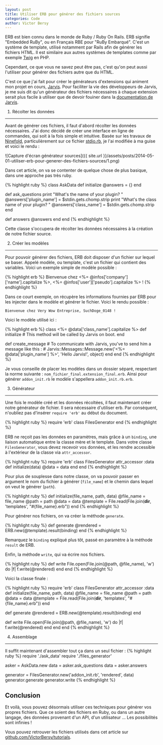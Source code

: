 ```yaml
---
layout: post
title: Utiliser ERB pour générer des fichiers sources
categories: Code
author: Victor Bersy
---
```

ERB est bien connu dans le monde de Ruby / Ruby On Rails.
ERB signifie "Embedded RuBy", ou en Français RBE pour "RuBy Embarqué". C'est un système de template, utilisé notamment par Rails afin de générer les fichiers HTML. Il est similaire aux autres systèmes de templates comme par exemple [Twig](http://twig.sensiolabs.org/) en PHP.

Cependant, ce que vous ne savez peut être pas, c'est qu'on peut aussi l'utiliser pour générer des fichiers autre que du HTML.

C'est ce que j'ai fait pour créer le générateurs d'extensions qui animent mon projet en cours, [Jarvis](https://github.com/Jarvis-Bot/Jarvis-Core).
Pour faciliter la vie des développeurs de Jarvis, je me suis dit qu'un générateur des fichiers nécessaires à chaque extension serait plus facile à utiliser que de devoir fouiner dans la [documentation de Jarvis](https://jarvis-bot.github.io/).

1. Récolter les données
-----------------------

Avant de générer ces fichiers, il faut d'abord récolter les données nécessaires. J'ai donc décidé de créer une interface en ligne de commandes, qui soit à la fois simple et intuitive.
Basée sur les travaux de [Ninefold](https://github.com/ninefold/cli/), particulièrement sur ce fichier [stdio.rb](https://github.com/ninefold/cli/blob/master/lib/ninefold/services/stdio.rb), je l'ai modifiée à ma guise et voici le rendu :

![Capture d'écran générateur sources]({{ site.url }}/assets/posts/2014-05-01-utiliser-erb-pour-generer-des-fichiers-sources/1.png)

Dans cet article, on va se contenter de quelque chose de plus basique, dans une approche pas très ruby.

{% highlight ruby %}
class AskData
  def initialize
    @answers = {}
  end

  def ask_questions
    print "What's the name of your plugin? "
    @answers['plugin_name'] = $stdin.gets.chomp.strip
    print "What's the class name of your plugin? "
    @answers['class_name'] = $stdin.gets.chomp.strip
  end

  def answers
    @answers
  end
end
{% endhighlight %}

Cette classe s'occupera de récolter les données nécessaires à la création de notre fichier source.

2. Créer les modèles
--------------------

Pour pouvoir générer des fichiers, ERB doit disposer d'un fichier sur lequel se baser. Appelé modèle, ou template, c'est un fichier qui contient des variables. Voici un exemple simple de modèle possible :

{% highlight erb %}
Bienvenue chez <%= @infos['company']['name'].capitalize %>, <%= @infos['user']['pseudo'].capitalize %> !
{% endhighlight %}

Dans ce court exemple, on récupère les informations fournies par ERB pour les injecter dans le modèle et générer le fichier. Voici le rendu possible :

    Bienvenue chez Very Wow Entreprise, SuchDoge_0148 !

Voici le modèle utilisé ici :

{% highlight erb %}
class <%= @data['class_name'].capitalize %>
  def initialize
  	# This method will be called by Jarvis on boot.
  end

  def create_message
  	# To communicate with Jarvis, you've to send him a message like this :
  	# Jarvis::Messages::Message.new('<%= @data['plugin_name'] %>', 'Hello Jarvis!', object)
  end
end
{% endhighlight %}


Je vous conseille de placer les modèles dans un dossier séparé, respectant la norme suivante : `nom_fichier_final.extension_final.erb`. Ainsi pour générer `addon_init.rb` le modèle s'appellera `addon_init.rb.erb`.


3. Générateur
-------------

Une fois le modèle créé et les données récoltées, il faut maintenant créer notre générateur de fichier.
Il sera nécessaire d'utiliser erb. Par conséquent, n'oubliez pas d'insérer `require 'erb'` au début du document.

{% highlight ruby %}
require 'erb'
class FilesGenerator
end
{% endhighlight %}

ERB ne reçoit pas les données en paramètres, mais grâce à un `binding`, une liaison automatique entre la classe mère et le template. Dans votre classe `FilesGenerator`, vous devez recevoir vos données, et les rendre accessible à l'extérieur de la classe via `attr_accessor`.

{% highlight ruby %}
require 'erb'
class FilesGenerator
  attr_accessor :data
  def initialize(data)
    @data = data
  end
end
{% endhighlight %}


Pour plus de souplesse dans notre classe, on va pouvoir passer en argument le nom du fichier à générer (`file_name`) et le chemin dans lequel on veut le générer (`path`).

{% highlight ruby %}
def initialize(file_name, path, data)
  @file_name = file_name
  @path = path
  @data = data
  @template = File.read(File.join(__dir__, 'templates', "#{file_name}.erb"))
end
{% endhighlight %}


Pour générer nos fichiers, on va créer la méthode `generate`.

{% highlight ruby %}
def generate
  @rendered = ERB.new(@template).result(binding)
end
{% endhighlight %}

Remarquez le `binding` expliqué plus tôt, passé en paramètre à la méthode `result` de ERB.

Enfin, la méthode `write`, qui va écrire nos fichiers.

{% highlight ruby %}
def write
  File.open(File.join(@path, @file_name), 'w') do |f|
    f.write(@rendered)
  end
end
{% endhighlight %}


Voici la classe finale :

{% highlight ruby %}
require 'erb'
class FilesGenerator
  attr_accessor :data
  def initialize(file_name, path, data)
    @file_name = file_name
    @path = path
    @data = data
    @template = File.read(File.join(__dir__, 'templates', "#{file_name}.erb"))
  end

  def generate
    @rendered = ERB.new(@template).result(binding)
  end

  def write
    File.open(File.join(@path, @file_name), 'w') do |f|
      f.write(@rendered)
    end
  end
end
{% endhighlight %}


4. Assemblage
-------------
Il suffit maintenant d'assembler tout ça dans un seul fichier :
{% highlight ruby %}
require './ask_data'
require './files_generator'

asker = AskData.new
data = asker.ask_questions
data = asker.answers

generator = FilesGenerator.new('addon_init.rb', 'rendered', data)
generator.generate
generator.write
{% endhighlight %}


Conclusion
----------

Et voilà, vous pouvez désormais utiliser ces techniques pour générer vos propres fichiers. Que ce soient des fichiers en Ruby, ou dans un autre langage, des données provenant d'un API, d'un utilisateur ... Les possibilités sont infinies !

Vous pouvez retrouver les fichiers utilisés dans cet article sur [github.com/VictorBersy/tutorials](https://github.com/VictorBersy/tutorials/tree/master/1_G%C3%A9n%C3%A9rer-fichiers-avec-erb).